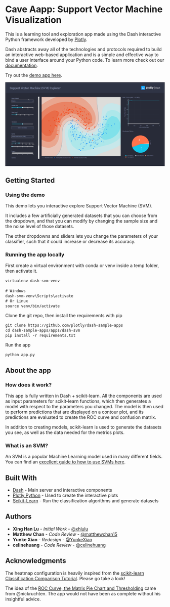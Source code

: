 # Cave Aapp: Support Vector Machine Visualization

This is a learning tool and exploration app made using the Dash interactive Python framework developed by [Plotly](https://plot.ly/).

Dash abstracts away all of the technologies and protocols required to build an interactive web-based application and is a simple and effective way to bind a user interface around your Python code. To learn more check out our [documentation](https://plot.ly/dash).

Try out the [demo app here](https://dash-gallery.plotly.host/dash-svm/).

![alt text](images/screenshot.png "Screenshot")


## Getting Started
### Using the demo
This demo lets you interactive explore Support Vector Machine (SVM). 

It includes a few artificially generated datasets that you can choose from the dropdown, and that you can modify by changing the sample size and the noise level of those datasets.

The other dropdowns and sliders lets you change the parameters of your classifier, such that it could increase or decrease its accuracy.

### Running the app locally

First create a virtual environment with conda or venv inside a temp folder, then activate it.

```
virtualenv dash-svm-venv

# Windows
dash-svm-venv\Scripts\activate
# Or Linux
source venv/bin/activate
```

Clone the git repo, then install the requirements with pip
```
git clone https://github.com/plotly/dash-sample-apps
cd dash-sample-apps/apps/dash-svm
pip install -r requirements.txt
```

Run the app
```
python app.py
```

## About the app
### How does it work?

This app is fully written in Dash + scikit-learn. All the components are used as input parameters for scikit-learn functions, which then generates a model with respect to the parameters you changed. The model is then used to perform predictions that are displayed on a contour plot, and its predictions are evaluated to create the ROC curve and confusion matrix.

In addition to creating models, scikit-learn is used to generate the datasets you see, as well as the data needed for the metrics plots.

### What is an SVM?
An SVM is a popular Machine Learning model used in many different fields. You can find an [excellent guide to how to use SVMs here](https://www.csie.ntu.edu.tw/~cjlin/papers/guide/guide.pdf).

## Built With
* [Dash](https://dash.plot.ly/) - Main server and interactive components
* [Plotly Python](https://plot.ly/python/) - Used to create the interactive plots
* [Scikit-Learn](http://scikit-learn.org/stable/documentation.html) - Run the classification algorithms and generate datasets


## Authors

* **Xing Han Lu** - *Initial Work* - [@xhlulu](https://github.com/xhlulu)
* **Matthew Chan** - *Code Review* - [@matthewchan15](https://github.com/matthewchan15)
* **Yunke Xiao** - *Redesign* - [@YunkeXiao](https://github.com/YunkeXiao)
* **celinehuang** - *Code Review* - [@celinehuang](https://github.com/celinehuang)


## Acknowledgments
The heatmap configuration is heavily inspired from the [scikit-learn Classification Comparison Tutorial](http://scikit-learn.org/stable/auto_examples/classification/plot_classifier_comparison.html). Please go take a look!

The idea of the [ROC Curve, the Matrix Pie Chart and Thresholding](https://github.com/nicolaskruchten/dash-roc) came from @nickruchten. The app would not have been as complete without his insightful advice.


